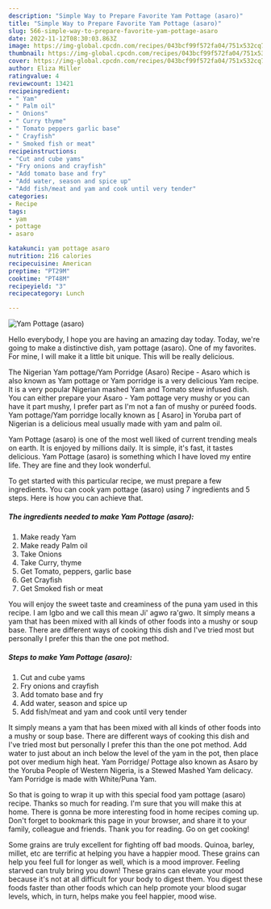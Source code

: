 ```yaml
---
description: "Simple Way to Prepare Favorite Yam Pottage (asaro)"
title: "Simple Way to Prepare Favorite Yam Pottage (asaro)"
slug: 566-simple-way-to-prepare-favorite-yam-pottage-asaro
date: 2022-11-12T08:30:03.863Z
image: https://img-global.cpcdn.com/recipes/043bcf99f572fa04/751x532cq70/yam-pottage-asaro-recipe-main-photo.jpg
thumbnail: https://img-global.cpcdn.com/recipes/043bcf99f572fa04/751x532cq70/yam-pottage-asaro-recipe-main-photo.jpg
cover: https://img-global.cpcdn.com/recipes/043bcf99f572fa04/751x532cq70/yam-pottage-asaro-recipe-main-photo.jpg
author: Eliza Miller
ratingvalue: 4
reviewcount: 13421
recipeingredient:
- " Yam"
- " Palm oil"
- " Onions"
- " Curry thyme"
- " Tomato peppers garlic base"
- " Crayfish"
- " Smoked fish or meat"
recipeinstructions:
- "Cut and cube yams"
- "Fry onions and crayfish"
- "Add tomato base and fry"
- "Add water, season and spice up"
- "Add fish/meat and yam and cook until very tender"
categories:
- Recipe
tags:
- yam
- pottage
- asaro

katakunci: yam pottage asaro 
nutrition: 216 calories
recipecuisine: American
preptime: "PT29M"
cooktime: "PT48M"
recipeyield: "3"
recipecategory: Lunch

---
```



![Yam Pottage (asaro)](https://img-global.cpcdn.com/recipes/043bcf99f572fa04/751x532cq70/yam-pottage-asaro-recipe-main-photo.jpg)

Hello everybody, I hope you are having an amazing day today. Today, we're going to make a distinctive dish, yam pottage (asaro). One of my favorites. For mine, I will make it a little bit unique. This will be really delicious.

The Nigerian Yam pottage/Yam Porridge (Asaro) Recipe - Asaro which is also known as Yam pottage or Yam porridge is a very delicious Yam recipe. It is a very popular Nigerian mashed Yam and Tomato stew infused dish. You can either prepare your Asaro - Yam pottage very mushy or you can have it part mushy, I prefer part as I&#39;m not a fan of mushy or puréed foods. Yam pottage/Yam porridge locally known as [ Asaro] in Yoruba part of Nigerian is a delicious meal usually made with yam and palm oil.

Yam Pottage (asaro) is one of the most well liked of current trending meals on earth. It is enjoyed by millions daily. It is simple, it's fast, it tastes delicious. Yam Pottage (asaro) is something which I have loved my entire life. They are fine and they look wonderful.


To get started with this particular recipe, we must prepare a few ingredients. You can cook yam pottage (asaro) using 7 ingredients and 5 steps. Here is how you can achieve that.

<!--inarticleads1-->

##### The ingredients needed to make Yam Pottage (asaro):

1. Make ready  Yam
1. Make ready  Palm oil
1. Take  Onions
1. Take  Curry, thyme
1. Get  Tomato, peppers, garlic base
1. Get  Crayfish
1. Get  Smoked fish or meat


You will enjoy the sweet taste and creaminess of the puna yam used in this recipe. I am Igbo and we call this mean Ji&#39; agwo ra&#39;gwo. It simply means a yam that has been mixed with all kinds of other foods into a mushy or soup base. There are different ways of cooking this dish and I&#39;ve tried most but personally I prefer this than the one pot method. 

<!--inarticleads2-->

##### Steps to make Yam Pottage (asaro):

1. Cut and cube yams
1. Fry onions and crayfish
1. Add tomato base and fry
1. Add water, season and spice up
1. Add fish/meat and yam and cook until very tender


It simply means a yam that has been mixed with all kinds of other foods into a mushy or soup base. There are different ways of cooking this dish and I&#39;ve tried most but personally I prefer this than the one pot method. Add water to just about an inch below the level of the yam in the pot, then place pot over medium high heat. Yam Porridge/ Pottage also known as Asaro by the Yoruba People of Western Nigeria, is a Stewed Mashed Yam delicacy. Yam Porridge is made with White/Puna Yam. 

So that is going to wrap it up with this special food yam pottage (asaro) recipe. Thanks so much for reading. I'm sure that you will make this at home. There is gonna be more interesting food in home recipes coming up. Don't forget to bookmark this page in your browser, and share it to your family, colleague and friends. Thank you for reading. Go on get cooking!

Some grains are truly excellent for fighting off bad moods. Quinoa, barley, millet, etc are terrific at helping you have a happier mood. These grains can help you feel full for longer as well, which is a mood improver. Feeling starved can truly bring you down! These grains can elevate your mood because it's not at all difficult for your body to digest them. You digest these foods faster than other foods which can help promote your blood sugar levels, which, in turn, helps make you feel happier, mood wise.
